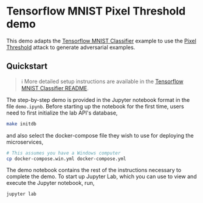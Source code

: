 # Tensorflow MNIST Pixel Threshold demo

This demo adapts the [Tensorflow MNIST Classifier](../tensorflow-mnist-classifier) example to use the [Pixel Threshold](https://adversarial-robustness-toolbox.readthedocs.io/en/latest/modules/attacks/evasion.html#pixelattack) attack to generate adversarial examples.

## Quickstart

> :information_source: More detailed setup instructions are available in the [Tensorflow MNIST Classifier README](../tensorflow-mnist-classifier/README.md).

The step-by-step demo is provided in the Jupyter notebook format in the file `demo.ipynb`.
Before starting up the notebook for the first time, users need to first initialize the lab API's database,

```bash
make initdb
```

and also select the docker-compose file they wish to use for deploying the microservices,

```bash
# This assumes you have a Windows computer
cp docker-compose.win.yml docker-compose.yml
```

The demo notebook contains the rest of the instructions necessary to complete the demo.
To start up Jupyter Lab, which you can use to view and execute the Jupyter notebook, run,

```bash
jupyter lab
```
